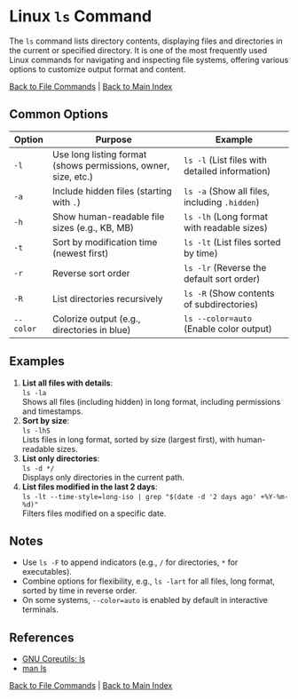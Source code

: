 # Linux `ls` Command

The `ls` command lists directory contents, displaying files and directories in the current or specified directory. It is one of the most frequently used Linux commands for navigating and inspecting file systems, offering various options to customize output format and content.

[Back to File Commands](../file.md) | [Back to Main Index](../../README.md)

## Common Options

| Option | Purpose | Example |
|--------|---------|---------|
| `-l` | Use long listing format (shows permissions, owner, size, etc.) | `ls -l` (List files with detailed information) |
| `-a` | Include hidden files (starting with `.`) | `ls -a` (Show all files, including `.hidden`) |
| `-h` | Show human-readable file sizes (e.g., KB, MB) | `ls -lh` (Long format with readable sizes) |
| `-t` | Sort by modification time (newest first) | `ls -lt` (List files sorted by time) |
| `-r` | Reverse sort order | `ls -lr` (Reverse the default sort order) |
| `-R` | List directories recursively | `ls -R` (Show contents of subdirectories) |
| `--color` | Colorize output (e.g., directories in blue) | `ls --color=auto` (Enable color output) |

## Examples
1. **List all files with details**:  
   `ls -la`  
   Shows all files (including hidden) in long format, including permissions and timestamps.
2. **Sort by size**:  
   `ls -lhS`  
   Lists files in long format, sorted by size (largest first), with human-readable sizes.
3. **List only directories**:  
   `ls -d */`  
   Displays only directories in the current path.
4. **List files modified in the last 2 days**:  
   `ls -lt --time-style=long-iso | grep "$(date -d '2 days ago' +%Y-%m-%d)"`  
   Filters files modified on a specific date.

## Notes
- Use `ls -F` to append indicators (e.g., `/` for directories, `*` for executables).
- Combine options for flexibility, e.g., `ls -lart` for all files, long format, sorted by time in reverse order.
- On some systems, `--color=auto` is enabled by default in interactive terminals.

## References
- [GNU Coreutils: ls](https://www.gnu.org/software/coreutils/manual/html_node/ls-invocation.html)
- [man ls](https://man7.org/linux/man-pages/man1/ls.1.html)

[Back to File Commands](../file.md) | [Back to Main Index](../../README.md)